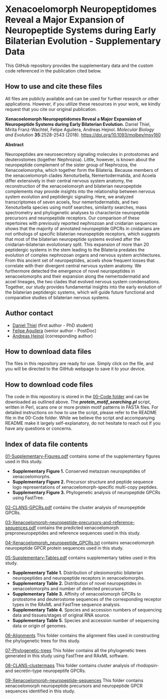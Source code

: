 # Xenacoelomorph Neuropeptidomes Reveal a Major Expansion of Neuropeptide Systems during Early Bilaterian Evolution - Supplementary Data

This GitHub repository provides the supplementary data and the custom code referenced in the publication cited below.

## How to use and cite these files 

All files are publicly available and can be used for further research or other applications. However, if you utilize these resources in your work, we kindly request that you cite our original publication.

**Xenacoelomorph Neuropeptidomes Reveal a Major Expansion of Neuropeptide Systems during Early Bilaterian Evolution.** Daniel Thiel, Mirita Franz-Wachtel, Felipe Aguilera, Andreas Hejnol. *Molecular Biology and Evolution* **35**:2528-2543 (2018). https://doi.org/10.1093/molbev/msy160

**Abstract**

Neuropeptides are neurosecretory signaling molecules in protostomes and deuterostomes (together Nephrozoa). Little, however, is known about the neuropeptide complement of the sister group of Nephrozoa, the Xenacoelomorpha, which together form the Bilateria. Because members of the xenacoelomorph clades Xenoturbella, Nemertodermatida, and Acoela differ extensively in their central nervous system anatomy, the reconstruction of the xenacoelomorph and bilaterian neuropeptide complements may provide insights into the relationship between nervous system evolution and peptidergic signaling. Here, we analyzed transcriptomes of seven acoels, four nemertodermatids, and two Xenoturbella species using motif searches, similarity searches, mass spectrometry and phylogenetic analyses to characterize neuropeptide precursors and neuropeptide receptors. Our comparison of these repertoires with previously reported nephrozoan and cnidarian sequences shows that the majority of annotated neuropeptide GPCRs in cnidarians are not orthologs of specific bilaterian neuropeptide receptors, which suggests that most of the bilaterian neuropeptide systems evolved after the cnidarian–bilaterian evolutionary split. This expansion of more than 20 peptidergic systems in the stem leading to the Bilateria predates the evolution of complex nephrozoan organs and nervous system architectures. From this ancient set of neuropeptides, acoels show frequent losses that correlate with their divergent central nervous system anatomy. We furthermore detected the emergence of novel neuropeptides in xenacoelomorphs and their expansion along the nemertodermatid and acoel lineages, the two clades that evolved nervous system condensations. Together, our study provides fundamental insights into the early evolution of the bilaterian peptidergic systems, which will guide future functional and comparative studies of bilaterian nervous systems.

## Author contact

- [Daniel Thiel](mailto:daniel.thiel@uib.no) (first author - PhD student)
- [Felipe Aguilera](mailto:felipe.aguilera@uib.no) (senior author - PostDoc)
- [Andreas Hejnol](mailto:andreas.hejnol@uib.no) (corresponding author)

## How to download data files

The files in this repository are ready for use. Simply click on the file, and you will be directed to the GitHub webpage to save it to your device.

## How to download code files

The code in this repository is stored in the [00-Code folder](https://github.com/faguil/Xenacoelomorph-Neuropeptides-Evolution/tree/main/00-Code) and can be downloaded as outlined above. The ***protein_motif_searching.pl*** script, written in Perl, scans one or more protein motif patterns in FASTA files. For detailed instructions on how to use the script, please refer to the README file in the 00-Code folder. While we believe the script and accompanying README make it largely self-explanatory, do not hesitate to reach out if you have any questions or concerns.

## Index of data file contents

[01-Supplementary-Figures.pdf](https://github.com/faguil/Xenacoelomorph-Neuropeptides-Evolution/blob/main/01-Supplementary-Figures.pdf) contains some of the supplementary figures used in this study.

- **Supplementary Figure 1.** Conserved metazoan neuropeptides of xenacoelomorphs.
- **Supplementary Figure 2.** Precursor structure and peptide sequence logo representations of xenacoelomorph-specific multi-copy peptides.
- **Supplementary Figure 3.** Phylogenetic analysis of neuropeptide GPCRs using FastTree.

[02-CLANS-GPCRs.pdf](https://github.com/faguil/Xenacoelomorph-Neuropeptides-Evolution/blob/main/02-CLANS-GPCRs.pdf) contains the cluster analysis of neuropeptide GPCRs.

[03-Xenacoelomorph-neuropeptide-precursors-and-reference-sequences.pdf](https://github.com/faguil/Xenacoelomorph-Neuropeptides-Evolution/blob/main/03-Xenacoelomorph-neuropeptide-precursors-and-reference-sequences.pdf) contains the predicted xenacoelomorph preproneuropeptides and reference sequences used in this study.

[04-Xenacoelomorph_neuropeptide_GPCRs.txt](https://github.com/faguil/Xenacoelomorph-Neuropeptides-Evolution/blob/main/04-Xenacoelomorph_neuropeptide_GPCRs.txt) contains xenacoelomorph neuropeptide GPCR protein sequences used in this study.

[05-Supplementary-Tables.pdf](https://github.com/faguil/Xenacoelomorph-Neuropeptides-Evolution/blob/main/05-Supplementary-Tables.pdf) contains supplementary tables used in this study.

- **Supplementary Table 1.** Distribution of plesiomorphic bilaterian neuropeptides and neuropeptide receptors in xenacoelomorphs.
- **Supplementary Table 2.** Distribution of novel neuropeptides in xenacoelomorphs and number of detected precursors.
- **Supplementary Table 3.** Affinity of xenacoelomorph GPCRs to protostome and deuterostome sequences of the corresponding receptor types in the RAxML and FastTree sequence analysis.
- **Supplementary Table 4.** Species and accession numbers of sequencing data and tissues/stages of original RNA source.
- **Supplementary Table 5.** Species and accession number of sequencing data or origin of genomes.

[06-Alignments](https://github.com/faguil/Xenacoelomorph-Neuropeptides-Evolution/tree/main/06-Alignments) This folder contains the alignment files used in constructing the phylogenetic trees for this study.

[07-Phylogenetic-trees](https://github.com/faguil/Xenacoelomorph-Neuropeptides-Evolution/tree/main/07-Phylogenetic-trees06-treeBase-phylogenetic-tree-files) This folder contains all the phylogenetic trees generated in this study using FastTree and RAxML software.

[08-CLANS-clustermaps](https://github.com/faguil/Xenacoelomorph-Neuropeptides-Evolution/tree/main/08-CLANS-clustermaps) This folder contains cluster analysis of rhodopsin- and secretin-type neuropeptife GPCRs.

[09-Xenacoelomorph-neuropeptide-sequences](https://github.com/faguil/Xenacoelomorph-Neuropeptides-Evolution/tree/main/09-Xenacoelomorph-neuropeptide-sequences) This folder contains xenacoelomorph neuropeptide precursors and neuropeptide GPCR sequences identified in this study.
